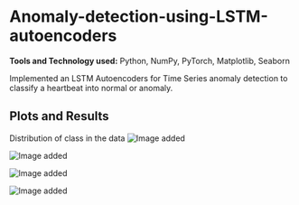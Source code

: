 # Anomaly-detection-using-LSTM-autoencoders

**Tools and Technology used:** Python, NumPy, PyTorch, Matplotlib, Seaborn

Implemented an LSTM Autoencoders for Time Series anomaly detection to classify a heartbeat into normal or anomaly.

## Plots and Results

Distribution of class in the data
![Image added](output_simple.jpg)

![Image added](output_simple.jpg)

![Image added](output_simple.jpg)

![Image added](output_simple.jpg)
